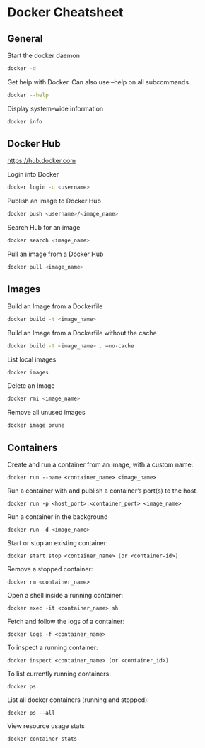 # Docker Cheatsheet

## General

Start the docker daemon
```bash
docker -d
```

Get help with Docker. Can also use –help on all subcommands
```bash
docker --help
```

Display system-wide information
```bash
docker info
```

## Docker Hub

https://hub.docker.com

Login into Docker
```bash
docker login -u <username>
```

Publish an image to Docker Hub
```bash
docker push <username>/<image_name>
```

Search Hub for an image
```bash
docker search <image_name>
```

Pull an image from a Docker Hub
```bash
docker pull <image_name>
```

## Images

Build an Image from a Dockerfile
```bash
docker build -t <image_name> 
```

Build an Image from a Dockerfile without the cache
```bash
docker build -t <image_name> . –no-cache 
```

List local images
```bash
docker images 
```

Delete an Image
```bash
docker rmi <image_name> 
```

Remove all unused images
```bash
docker image prune
```

## Containers

Create and run a container from an image, with a custom name:
```
docker run --name <container_name> <image_name>
```

Run a container with and publish a container’s port(s) to the host.
```
docker run -p <host_port>:<container_port> <image_name>
```

Run a container in the background
```
docker run -d <image_name>
```

Start or stop an existing container:
```
docker start|stop <container_name> (or <container-id>)
```

Remove a stopped container:
```
docker rm <container_name>
```

Open a shell inside a running container:
```
docker exec -it <container_name> sh
```

Fetch and follow the logs of a container:
```
docker logs -f <container_name>
```

To inspect a running container:
```
docker inspect <container_name> (or <container_id>)
```

To list currently running containers:
```
docker ps
```

List all docker containers (running and stopped):
```
docker ps --all
```

View resource usage stats
```
docker container stats
```
